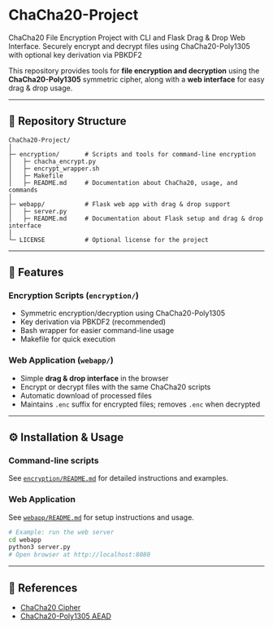 # ChaCha20-Project
ChaCha20 File Encryption Project with CLI and Flask Drag &amp; Drop Web Interface. Securely encrypt and decrypt files using ChaCha20-Poly1305 with optional key derivation via PBKDF2

This repository provides tools for **file encryption and decryption** using the **ChaCha20-Poly1305** symmetric cipher, along with a **web interface** for easy drag & drop usage.

---

## 📂 Repository Structure

```
ChaCha20-Project/
│
├─ encryption/       # Scripts and tools for command-line encryption
│   ├─ chacha_encrypt.py
│   ├─ encrypt_wrapper.sh
│   ├─ Makefile
│   ├─ README.md     # Documentation about ChaCha20, usage, and commands
│
├─ webapp/           # Flask web app with drag & drop support
│   ├─ server.py
│   ├─ README.md     # Documentation about Flask setup and drag & drop interface
│
└─ LICENSE           # Optional license for the project
```
---

## 🔑 Features

### Encryption Scripts (`encryption/`)
- Symmetric encryption/decryption using ChaCha20-Poly1305
- Key derivation via PBKDF2 (recommended)
- Bash wrapper for easier command-line usage
- Makefile for quick execution

### Web Application (`webapp/`)
- Simple **drag & drop interface** in the browser
- Encrypt or decrypt files with the same ChaCha20 scripts
- Automatic download of processed files
- Maintains `.enc` suffix for encrypted files; removes `.enc` when decrypted

---

## ⚙️ Installation & Usage

### Command-line scripts
See [`encryption/README.md`](encryption/README.md) for detailed instructions and examples.

### Web Application
See [`webapp/README.md`](webapp/README.md) for setup instructions and usage.

```bash
# Example: run the web server
cd webapp
python3 server.py
# Open browser at http://localhost:8080
```

---

## 📖 References
- [ChaCha20 Cipher](https://cr.yp.to/chacha.html)
- [ChaCha20-Poly1305 AEAD](https://tools.ietf.org/html/rfc8439)
